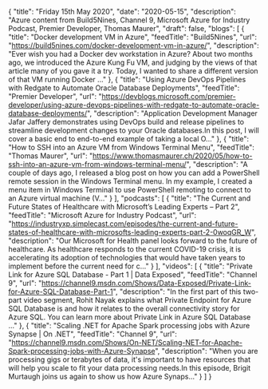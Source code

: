 {
  "title": "Friday 15th May 2020",
  "date": "2020-05-15",
  "description": "Azure content from Build5Nines, Channel 9, Microsoft Azure for Industry Podcast, Premier Developer, Thomas Maurer",
  "draft": false,
  "blogs": [
    {
      "title": "Docker development VM in Azure",
      "feedTitle": "Build5Nines",
      "url": "https://build5nines.com/docker-development-vm-in-azure/",
      "description": "Ever wish you had a Docker dev workstation in Azure? About two months ago, we introduced the Azure Kung Fu VM, and judging by the views of that article many of you gave it a try. Today, I wanted to share a different version of that VM running Docker ..."
    },
    {
      "title": "Using Azure DevOps Pipelines with Redgate to Automate Oracle Database Deployments",
      "feedTitle": "Premier Developer",
      "url": "https://devblogs.microsoft.com/premier-developer/using-azure-devops-pipelines-with-redgate-to-automate-oracle-database-deployments/",
      "description": "Application Development Manager Jafar Jaffery demonstrates using DevOps build and release pipelines to streamline development changes to your Oracle databases.In this post, I will cover a basic end to end-to-end example of taking a local O..."
    },
    {
      "title": "How to SSH into an Azure VM from Windows Terminal Menu",
      "feedTitle": "Thomas Maurer",
      "url": "https://www.thomasmaurer.ch/2020/05/how-to-ssh-into-an-azure-vm-from-windows-terminal-menu/",
      "description": "A couple of days ago, I released a blog post on how you can add a PowerShell remote session in the Windows Terminal menu. In my example, I created a menu item in Windows Terminal to use PowerShell remoting to connect to an Azure virtual machine (V..."
    }
  ],
  "podcasts": [
    {
      "title": "The Current and Future States of Healthcare with Microsoft’s Leading Experts – Part 2",
      "feedTitle": "Microsoft Azure for Industry Podcast",
      "url": "https://industryxp.simplecast.com/episodes/the-current-and-future-states-of-healthcare-with-microsofts-leading-experts-part-2-0woqGR_W",
      "description": "Our Microsoft for Health panel looks forward to the future of healthcare. As healthcare responds to the current COVID-19 crisis, it is accelerating its adoption of technologies that would have taken years to implement before the current need for c..."
    }
  ],
  "videos": [
    {
      "title": "Private Link for Azure SQL Database - Part 1 | Data Exposed",
      "feedTitle": "Channel 9",
      "url": "https://channel9.msdn.com/Shows/Data-Exposed/Private-Link-for-Azure-SQL-Database-Part-1",
      "description": "In the first part of this two-part video segment, Rohit Nayak explains what Private Endpoint for Azure SQL Database is and how it relates to the overall connectivity story for Azure SQL. You can learn more about Private Link in Azure SQL Database ..."
    },
    {
      "title": "Scaling .NET for Apache Spark processing jobs with Azure Synapse | On .NET",
      "feedTitle": "Channel 9",
      "url": "https://channel9.msdn.com/Shows/On-NET/Scaling-NET-for-Apache-Spark-processing-jobs-with-Azure-Synapse",
      "description": "When you are processing gigs or terabytes of data, it's important to have resources that will help you scale to fit your data processing needs.In this episode, Brigit Murtaugh joins us again to show us how Azure Synaps..."
    }
  ]
}